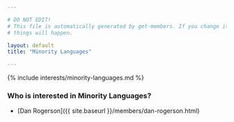 ```yaml
---

# DO NOT EDIT!
# This file is automatically generated by get-members. If you change it, bad
# things will happen.

layout: default
title: "Minority Languages"

---
```


{% include interests/minority-languages.md %}

### Who is interested in Minority Languages?


* [Dan Rogerson]({{ site.baseurl }}/members/dan-rogerson.html)
